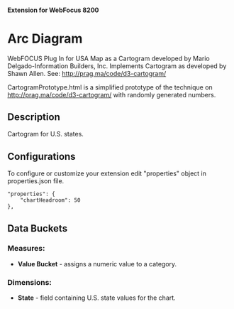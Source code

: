 #### Extension for WebFocus 8200

# Arc Diagram

WebFOCUS Plug In for USA Map as a Cartogram developed by Mario Delgado-Information Builders, Inc.
Implements Cartogram as developed by Shawn Allen.  See: http://prag.ma/code/d3-cartogram/

CartogramPrototype.html is a simplified prototype of the technique on http://prag.ma/code/d3-cartogram/ with randomly generated numbers.

## Description

Cartogram for U.S. states.

## Configurations

To configure or customize your extension edit "properties" object in properties.json file.

	"properties": {
		"chartHeadroom": 50
	},

## Data Buckets

### Measures:

* **Value Bucket** - assigns a numeric value to a category.

### Dimensions:

* **State** - field containing U.S. state values for the chart.